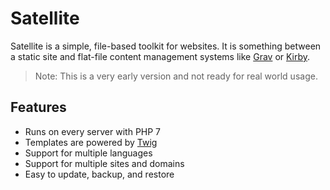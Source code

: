 # Satellite

Satellite is a simple, file-based toolkit for websites. It is something between a static site and flat-file content management systems like [Grav](https://getgrav.org/) or [Kirby](https://getkirby.com/).

> Note: This is a very early version and not ready for real world usage.

## Features

* Runs on every server with PHP 7
* Templates are powered by [Twig](https://twig.symfony.com/)
* Support for multiple languages
* Support for multiple sites and domains
* Easy to update, backup, and restore
